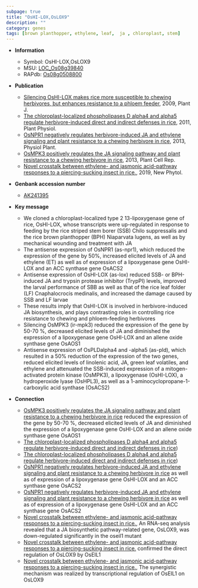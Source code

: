 ```yaml
---
subpage: true
title: "OsHI-LOX,OsLOX9"
description: ""
category: genes
tags: [brown planthopper, ethylene, leaf,  ja , chloroplast, stem]
---
```


* **Information**  
    + Symbol: OsHI-LOX,OsLOX9  
    + MSU: [LOC_Os08g39840](http://rice.plantbiology.msu.edu/cgi-bin/ORF_infopage.cgi?orf=LOC_Os08g39840)  
    + RAPdb: [Os08g0508800](http://rapdb.dna.affrc.go.jp/viewer/gbrowse_details/irgsp1?name=Os08g0508800)  

* **Publication**  
    + [Silencing OsHI-LOX makes rice more susceptible to chewing herbivores, but enhances resistance to a phloem feeder](http://www.ncbi.nlm.nih.gov/pubmed?term=Silencing+OsHI-LOX+makes+rice+more+susceptible+to+chewing+herbivores,+but+enhances+resistance+to+a+phloem+feeder%5BTitle%5D), 2009, Plant J.
    + [The chloroplast-localized phospholipases D alpha4 and alpha5 regulate herbivore-induced direct and indirect defenses in rice](http://www.ncbi.nlm.nih.gov/pubmed?term=The+chloroplast-localized+phospholipases+D+alpha4+and+alpha5+regulate+herbivore-induced+direct+and+indirect+defenses+in+rice%5BTitle%5D), 2011, Plant Physiol.
    + [OsNPR1 negatively regulates herbivore-induced JA and ethylene signaling and plant resistance to a chewing herbivore in rice](http://www.ncbi.nlm.nih.gov/pubmed?term=OsNPR1+negatively+regulates+herbivore-induced+JA+and+ethylene+signaling+and+plant+resistance+to+a+chewing+herbivore+in+rice%5BTitle%5D), 2013, Physiol Plant.
    + [OsMPK3 positively regulates the JA signaling pathway and plant resistance to a chewing herbivore in rice](http://www.ncbi.nlm.nih.gov/pubmed?term=OsMPK3+positively+regulates+the+JA+signaling+pathway+and+plant+resistance+to+a+chewing+herbivore+in+rice%5BTitle%5D), 2013, Plant Cell Rep.
    + [Novel crosstalk between ethylene- and jasmonic acid-pathway responses to a piercing-sucking insect in rice.](http://www.ncbi.nlm.nih.gov/pubmed?term=Novel+crosstalk+between+ethylene-+and+jasmonic+acid-pathway+responses+to+a+piercing-sucking+insect+in+rice.%5BTitle%5D), 2019, New Phytol.

* **Genbank accession number**  
    + [AK241395](http://www.ncbi.nlm.nih.gov/nuccore/AK241395)

* **Key message**  
    + We cloned a chloroplast-localized type 2 13-lipoxygenase gene of rice, OsHI-LOX, whose transcripts were up-regulated in response to feeding by the rice striped stem borer (SSB) Chilo suppressalis and the rice brown planthopper (BPH) Niaparvata lugens, as well as by mechanical wounding and treatment with JA
    + The antisense expression of OsNPR1 (as-npr1), which reduced the expression of the gene by 50%, increased elicited levels of JA and ethylene (ET) as well as of expression of a lipoxygenase gene OsHI-LOX and an ACC synthase gene OsACS2
    + Antisense expression of OsHI-LOX (as-lox) reduced SSB- or BPH-induced JA and trypsin protease inhibitor (TrypPI) levels, improved the larval performance of SBB as well as that of the rice leaf folder (LF) Cnaphalocrocis medinalis, and increased the damage caused by SSB and LF larvae
    + These results imply that OsHI-LOX is involved in herbivore-induced JA biosynthesis, and plays contrasting roles in controlling rice resistance to chewing and phloem-feeding herbivores
    + Silencing OsMPK3 (ir-mpk3) reduced the expression of the gene by 50-70 %, decreased elicited levels of JA and diminished the expression of a lipoxygenase gene OsHI-LOX and an allene oxide synthase gene OsAOS1
    + Antisense expression of OsPLDalpha4 and -alpha5 (as-pld), which resulted in a 50% reduction of the expression of the two genes, reduced elicited levels of linolenic acid, JA, green leaf volatiles, and ethylene and attenuated the SSB-induced expression of a mitogen-activated protein kinase (OsMPK3), a lipoxygenase (OsHI-LOX), a hydroperoxide lyase (OsHPL3), as well as a 1-aminocyclopropane-1-carboxylic acid synthase (OsACS2)

* **Connection**  
    + [OsMPK3 positively regulates the JA signaling pathway and plant resistance to a chewing herbivore in rice](ir-mpk3) reduced the expression of the gene by 50-70 %, decreased elicited levels of JA and diminished the expression of a lipoxygenase gene OsHI-LOX and an allene oxide synthase gene OsAOS1
    + [The chloroplast-localized phospholipases D alpha4 and alpha5 regulate herbivore-induced direct and indirect defenses in rice](OsACS2))
    + [The chloroplast-localized phospholipases D alpha4 and alpha5 regulate herbivore-induced direct and indirect defenses in rice](OsACS2))
    + [OsNPR1 negatively regulates herbivore-induced JA and ethylene signaling and plant resistance to a chewing herbivore in rice](ET) as well as of expression of a lipoxygenase gene OsHI-LOX and an ACC synthase gene OsACS2
    + [OsNPR1 negatively regulates herbivore-induced JA and ethylene signaling and plant resistance to a chewing herbivore in rice](ET) as well as of expression of a lipoxygenase gene OsHI-LOX and an ACC synthase gene OsACS2
    + [Novel crosstalk between ethylene- and jasmonic acid-pathway responses to a piercing-sucking insect in rice.](http://www.ncbi.nlm.nih.gov/pubmed?term=Novel+crosstalk+between+ethylene-+and+jasmonic+acid-pathway+responses+to+a+piercing-sucking+insect+in+rice.%5BTitle%5D),  An RNA-seq analysis revealed that a JA biosynthetic pathway-related gene, OsLOX9, was down-regulated significantly in the oseil1 mutant
    + [Novel crosstalk between ethylene- and jasmonic acid-pathway responses to a piercing-sucking insect in rice.](Electrophoretic+mobility+shift+assay) confirmed the direct regulation of OsLOX9 by OsEIL1
    + [Novel crosstalk between ethylene- and jasmonic acid-pathway responses to a piercing-sucking insect in rice.](http://www.ncbi.nlm.nih.gov/pubmed?term=Novel+crosstalk+between+ethylene-+and+jasmonic+acid-pathway+responses+to+a+piercing-sucking+insect+in+rice.%5BTitle%5D),  The synergistic mechanism was realized by transcriptional regulation of OsEIL1 on OsLOX9



